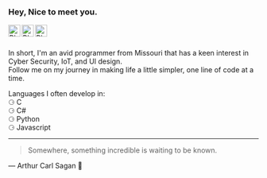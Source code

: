 ### Hey, Nice to meet you.
<a href="https://www.linkedin.com/in/anthony-blakley/">
  <img align="left" alt="Blakley's LinkdeIn" width="24px" src="https://cdn.jsdelivr.net/npm/simple-icons@v3/icons/linkedin.svg" />
</a>
<a href="https://www.twitter.com/anthlone/">
  <img align="left" alt="Blakley's Twitter" width="24px" src="https://cdn.jsdelivr.net/npm/simple-icons@v3/icons/twitter.svg" />
</a>
<a href="https://www.hackerrank.com/Anthlone">
  <img align="left" alt="Blakley's Hackerrank" width="24px" src="https://cdn.jsdelivr.net/npm/simple-icons@v3/icons/hackerrank.svg" />
</a>

<br />
<br />

In short, I'm an avid programmer from Missouri that has a keen interest in Cyber Security, IoT, and UI design. </br>
Follow me on my journey in making life a little simpler, one line of code at a time.

Languages I often develop in: </br>
⚆ C </br>
⚆ C# </br>
⚆ Python </br>
⚆ Javascript 

---

> Somewhere, something incredible is waiting to be known.

— Arthur Carl Sagan 🐜
